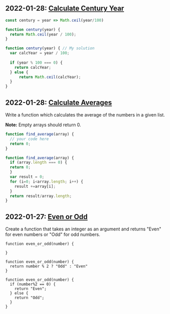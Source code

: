 
## 2022-01-28: [Calculate Century Year](https://www.codewars.com/kata/5a3fe3dde1ce0e8ed6000097/train/javascript)

```js
const century = year => Math.ceil(year/100)
```

```js
function century(year) {
  return Math.ceil(year / 100);
}
```

```js
function century(year) { // My solution
  var calcYear = year / 100;
  
  if (year % 100 === 0) {
    return calcYear;
  } else {
      return Math.ceil(calcYear);
  }
}
```


## 2022-01-28: [Calculate Averages](https://www.codewars.com/kata/57a2013acf1fa5bfc4000921/train/javascript)

Write a function which calculates the average of the numbers in a given list.

**Note:** Empty arrays should return 0.

```js
function find_average(array) {
  // your code here
  return 0;
}
```


```js
function find_average(array) {
  if (array.length === 0) {
  return 0;
  }
  var result = 0;
  for (i=0; i<array.length; i++) {
    result +=array[i];
  }
  return result/array.length;
}
```

## 2022-01-27: [Even or Odd](https://www.codewars.com/kata/53da3dbb4a5168369a0000fe/solutions/javascript)

Create a function that takes an integer as an argument and returns "Even" for even numbers or "Odd" for odd numbers.

```
function even_or_odd(number) {
  
}
```


```
function even_or_odd(number) {
  return number % 2 ? "Odd" : "Even"
}
```

```
function even_or_odd(number) {
  if (number%2 == 0) {
    return "Even";
  } else {
    return "Odd";
  }
}
```